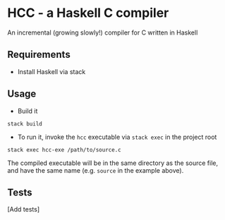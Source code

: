# HCC - a Haskell C compiler

An incremental (growing slowly!) compiler for C written in Haskell

## Requirements
* Install Haskell via stack

## Usage
* Build it
```
stack build
````

* To run it, invoke the `hcc` executable via `stack exec` in the project root
```
stack exec hcc-exe /path/to/source.c
```
The compiled executable will be in the same directory as the source file, and have the same name (e.g. `source` in the example above).

## Tests
[Add tests]
